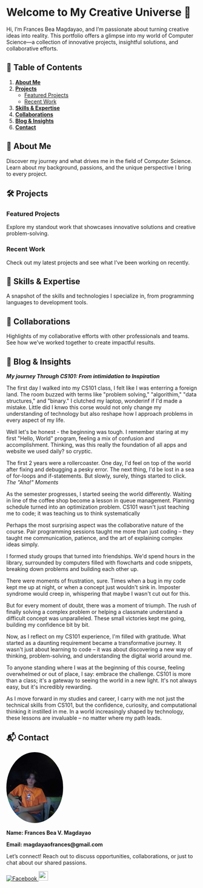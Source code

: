 # Welcome to My Creative Universe 🌟

Hi, I’m Frances Bea Magdayao, and I’m passionate about turning creative ideas into reality. This portfolio offers a glimpse into my world of Computer Science—a collection of innovative projects, insightful solutions, and collaborative efforts.

## 📂 Table of Contents

1. **[About Me](#about-me)**
2. **[Projects](#projects)**
   - [Featured Projects](#featured-projects)
   - [Recent Work](#recent-work)
3. **[Skills & Expertise](#skills--expertise)**
4. **[Collaborations](#collaborations)**
5. **[Blog & Insights](#blog--insights)**
6. **[Contact](#contact)**

## 🌟 About Me

Discover my journey and what drives me in the field of Computer Science. Learn about my background, passions, and the unique perspective I bring to every project.

## 🛠️ Projects

### Featured Projects
Explore my standout work that showcases innovative solutions and creative problem-solving.

### Recent Work
Check out my latest projects and see what I’ve been working on recently.

## 🧠 Skills & Expertise

A snapshot of the skills and technologies I specialize in, from programming languages to development tools.

## 🤝 Collaborations

Highlights of my collaborative efforts with other professionals and teams. See how we’ve worked together to create impactful results.

## 📝 Blog & Insights
**_My journey Through CS101: From intimidation to Inspiration_**

The first day I walked into my CS101 class, I felt like I was enterring a foreign land. The room buzzed with terms like "problem solving," "algorithim," "data structures," and "binary." I clutched my laptop, wonderinf if I'd made a mistake. Little did I knwo this corse would not only change my understanding of technology but also reshape how I approach problems in every aspect of my life.

Well let's be honest - the beginning was tough. I remember staring at my first "Hello, World" program, feeling a mix of confusion and accomplishment. Thinking, was this really the foundation of all apps and website we used daily? so cryptic.

The first 2 years were a rollercoaster. One day, I'd feel on top of the world after fixing and debugging a pesky error. The next thing, I'd be lost in a sea of for-loops and if-statements. But slowly, surely, things started to click. _The "Aha!" Moments_

As the semester progresses, I started seeing the world differently. Waiting in line of the coffee shop become a lesson in queue management. Planning schedule turned into an optimization problem. CS101 wasn't just teaching me to code; it was teaching us to think systematically

Perhaps the most surprising aspect was the collaborative nature of the course. Pair programming sessions taught me more than just coding – they taught me communication, patience, and the art of explaining complex ideas simply.

I formed study groups that turned into friendships. We'd spend hours in the library, surrounded by computers filled with flowcharts and code snippets, breaking down problems and building each other up.

There were moments of frustration, sure. Times when a bug in my code kept me up at night, or when a concept just wouldn't sink in. Imposter syndrome would creep in, whispering that maybe I wasn't cut out for this.

But for every moment of doubt, there was a moment of triumph. The rush of finally solving a complex problem or helping a classmate understand a difficult concept was unparalleled. These small victories kept me going, building my confidence bit by bit.

Now, as I reflect on my CS101 experience, I'm filled with gratitude. What started as a daunting requirement became a transformative journey. It wasn't just about learning to code – it was about discovering a new way of thinking, problem-solving, and understanding the digital world around me.

To anyone standing where I was at the beginning of this course, feeling overwhelmed or out of place, I say: embrace the challenge. CS101 is more than a class; it's a gateway to seeing the world in a new light. It's not always easy, but it's incredibly rewarding.

As I move forward in my studies and career, I carry with me not just the technical skills from CS101, but the confidence, curiosity, and computational thinking it instilled in me. In a world increasingly shaped by technology, these lessons are invaluable – no matter where my path leads.

## 📬 Contact
<img src="https://github.com/ampalayaa/Personal-Portfolio/blob/main/assets/images/profile.jpg" 
     width="150" 
     style="border-radius: 50%;" 
     alt="ampalayaa Photo">

__Name: Frances Bea V. Magdayao__

__Email: magdayaofrances@gmail.com__


Let’s connect! Reach out to discuss opportunities, collaborations, or just to chat about our shared passions.

<a href="https://www.facebook.com/Isabelavua">
  <img src="https://github.com/gauravghongde/social-icons/blob/master/PNG/Color/Facebook.png" alt="Facebook" width="25" height="25"/>
</a>
<a href="https://github.com/ampalayaa">
  <img src="https://github.com/gauravghongde/social-icons/blob/master/PNG/Color/Github.png" width="25" height="25"/>
</a>

